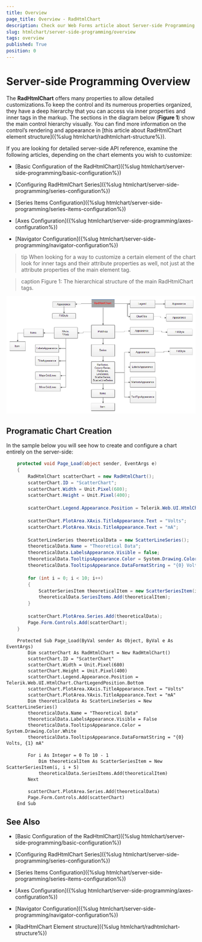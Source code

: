 ```yaml
---
title: Overview
page_title: Overview - RadHtmlChart
description: Check our Web Forms article about Server-side Programming Overview.
slug: htmlchart/server-side-programming/overview
tags: overview
published: True
position: 0
---
```


# Server-side Programming Overview

The **RadHtmlChart** offers many properties to allow detailed customizations.To keep the control and its numerous properties organized, they have a deep hierarchy that you can access via inner properties and inner tags in the markup. The sections in the diagram below (**Figure 1**) show the main control hierarchy visually. You can find more information on the control’s rendering and appearance in [this article about RadHtmlChart element structure]({%slug htmlchart/radhtmlchart-structure%}).

If you are looking for detailed server-side API reference, examine the following articles, depending on the chart elements you wish to customize:

* [Basic Configuration of the RadHtmlChart]({%slug htmlchart/server-side-programming/basic-configuration%})

* [Configuring RadHtmlChart Series]({%slug htmlchart/server-side-programming/series-configuration%})

* [Series Items Configuration]({%slug htmlchart/server-side-programming/series-items-configuration%})

* [Axes Configuration]({%slug htmlchart/server-side-programming/axes-configuration%})

* [Navigator Configuration]({%slug htmlchart/server-side-programming/navigator-configuration%})

>tip When looking for a way to customize a certain element of the chart look for inner tags and their attribute properties as well, not just at the attribute properties of the main element tag.

>caption Figure 1: The hierarchical structure of the main RadHtmlChart tags.

![htmlchart-tags-structure](images/htmlchart-tags-structure.png)

## Programatic Chart Creation

In the sample below you will see how to create and configure a chart entirely on the server-side:


````C#
    protected void Page_Load(object sender, EventArgs e)
    {
        RadHtmlChart scatterChart = new RadHtmlChart();
        scatterChart.ID = "ScatterChart";
        scatterChart.Width = Unit.Pixel(680);
        scatterChart.Height = Unit.Pixel(400);

        scatterChart.Legend.Appearance.Position = Telerik.Web.UI.HtmlChart.ChartLegendPosition.Bottom;

        scatterChart.PlotArea.XAxis.TitleAppearance.Text = "Volts";
        scatterChart.PlotArea.YAxis.TitleAppearance.Text = "mA";

        ScatterLineSeries theoreticalData = new ScatterLineSeries();
        theoreticalData.Name = "Theoretical Data";
        theoreticalData.LabelsAppearance.Visible = false;
        theoreticalData.TooltipsAppearance.Color = System.Drawing.Color.White;
        theoreticalData.TooltipsAppearance.DataFormatString = "{0} Volts, {1} mA";

        for (int i = 0; i < 10; i++)
        {
            ScatterSeriesItem theoreticalItem = new ScatterSeriesItem(i, i+5);
            theoreticalData.SeriesItems.Add(theoreticalItem);
        }

        scatterChart.PlotArea.Series.Add(theoreticalData);
        Page.Form.Controls.Add(scatterChart);
    }
````
````VB
    Protected Sub Page_Load(ByVal sender As Object, ByVal e As EventArgs)
        Dim scatterChart As RadHtmlChart = New RadHtmlChart()
        scatterChart.ID = "ScatterChart"
        scatterChart.Width = Unit.Pixel(680)
        scatterChart.Height = Unit.Pixel(400)
        scatterChart.Legend.Appearance.Position = Telerik.Web.UI.HtmlChart.ChartLegendPosition.Bottom
        scatterChart.PlotArea.XAxis.TitleAppearance.Text = "Volts"
        scatterChart.PlotArea.YAxis.TitleAppearance.Text = "mA"
        Dim theoreticalData As ScatterLineSeries = New ScatterLineSeries()
        theoreticalData.Name = "Theoretical Data"
        theoreticalData.LabelsAppearance.Visible = False
        theoreticalData.TooltipsAppearance.Color = System.Drawing.Color.White
        theoreticalData.TooltipsAppearance.DataFormatString = "{0} Volts, {1} mA"

        For i As Integer = 0 To 10 - 1
            Dim theoreticalItem As ScatterSeriesItem = New ScatterSeriesItem(i, i + 5)
            theoreticalData.SeriesItems.Add(theoreticalItem)
        Next

        scatterChart.PlotArea.Series.Add(theoreticalData)
        Page.Form.Controls.Add(scatterChart)
    End Sub
````


## See Also

 * [Basic Configuration of the RadHtmlChart]({%slug htmlchart/server-side-programming/basic-configuration%})

 * [Configuring RadHtmlChart Series]({%slug htmlchart/server-side-programming/series-configuration%})

 * [Series Items Configuration]({%slug htmlchart/server-side-programming/series-items-configuration%})

 * [Axes Configuration]({%slug htmlchart/server-side-programming/axes-configuration%})

 * [Navigator Configuration]({%slug htmlchart/server-side-programming/navigator-configuration%})

 * [RadHtmlChart Element structure]({%slug htmlchart/radhtmlchart-structure%})
